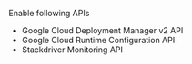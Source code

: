 Enable following APIs
- Google Cloud Deployment Manager v2 API
- Google Cloud Runtime Configuration API
- Stackdriver Monitoring API